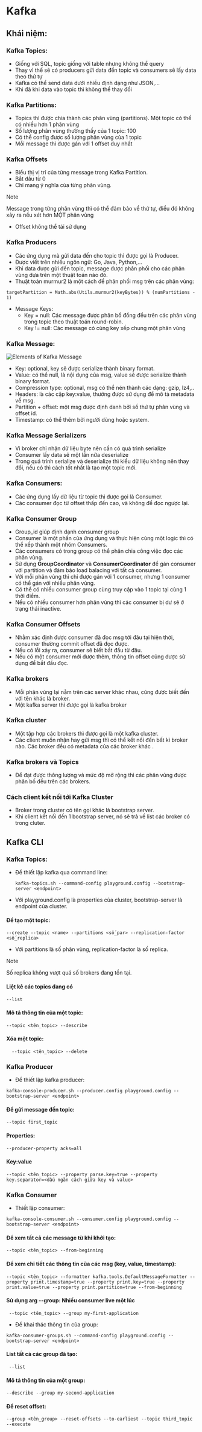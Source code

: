 # Kafka

## Khái niệm:
### Kafka Topics:
- Giống với SQL, topic giống với table nhưng không thể query
- Thay vì thế sẽ có producers gửi data đến topic và consumers sẽ lấy data theo thứ tự
- Kafka có thể send data dưới nhiều định dạng như JSON,...
- Khi đã khi data vào topic thì không thể thay đổi 
### Kafka Partitions:
- Topics thì được chia thành các phân vùng (partitions). Một topic có thể có nhiều hơn 1 phân vùng
- Số lượng phân vùng thường thấy của 1 topic: 100
- Có thể config được số lượng phân vùng của 1 topic
- Mỗi message thì được gán với 1 offset duy nhất
### Kafka Offsets
- Biểu thị vị trí của từng message trong Kafka Partition.
- Bắt đầu từ 0
- Chỉ mang ý nghĩa của từng phân vùng.
> [!NOTE]
> Message trong từng phân vùng thì có thể đảm bảo về thứ tự, điều đó không xảy ra nếu xét hơn MỘT phân vùng
- Offset không thể tái sử dụng
### Kafka Producers
- Các ứng dụng mà gửi data đến cho topic thì được gọi là Producer.
- Được viết trên nhiều ngôn ngữ: Go, Java, Python,...
- Khi data được gửi đến topic, message được phân phối cho các phân vùng dựa trên một thuật toán nào đó.
- Thuật toán murmur2 là một cách để phân phối msg trên các phân vùng:
 ```
 targetPartition = Math.abs(Utils.murmur2(keyBytes)) % (numPartitions - 1)
 ```
- Message Keys:
  * Key = null: Các message được phân bổ đồng đều trên các phân vùng trong topic theo thuật toán round-robin.
  * Key != null: Các message có cùng key xếp chung một phân vùng
### Kafka Message:
![Elements of Kafka Message](https://www.conduktor.io/kafka/_next/image/?url=https%3A%2F%2Fimages.ctfassets.net%2Fo12xgu4mepom%2F2TuJ55uK20OUVLQgZ17yUU%2F9bb611597f4914e971d85e3938856968%2FKafka_Producers_3.png&w=1920&q=75)
- Key: optional, key sẽ được serialize thành binary format.
- Value: có thể null, là nội dụng của msg, value sẽ được serialize thành binary format.
- Compression type: optional, msg có thể nén thành các dạng: gzip, lz4,..
- Headers: là các cặp key:value, thường được sử dụng để mô tả metadata về msg.
- Partition + offset: một msg được định danh bởi số thứ tự phân vùng và offset id.
- Timestamp: có thể thêm bởi người dùng hoặc system.
### Kafka Message Serializers
- Vì broker chỉ nhận dữ liệu byte nên cần có quá trình serialize
- Consumer lấy data sẽ một lần nữa deserialize
- Trong quá trình serialize và deserialize thì kiểu dữ liệu không nên thay đổi, nếu có thì cách tốt nhất là tạo một topic mới.
### Kafka Consumers:
- Các ứng dụng lấy dữ liệu từ topic thì được gọi là Consumer.
- Các consumer đọc từ offset thấp đến cao, và không để đọc ngược lại.
### Kafka Consumer Group
- Group_id giúp định dạnh consumer group
- Consumer là một phần của ứng dụng và thực hiện cùng một logic thì có thể xếp thành một nhóm Consumers.
- Các consumers có trong group có thể phân chia công việc đọc các phân vùng.
- Sử dụng **GroupCoordinator** và **ConsumerCoordinator** để gán consumer với partition và đảm bảo load balacing với tất cả consumer.
- Với mỗi phân vùng thì chỉ được gán với 1 consumer, nhưng 1 consumer có thể gán với nhiều phân vùng.
- Có thể có nhiều consumer group cùng truy cập vào 1 topic tại cùng 1 thời điểm.
- Nếu có nhiều consumer hơn phân vùng thì các consumer bị dư sẽ ở trạng thái inactive.
### Kafka Consumer Offsets
- Nhằm xác định được consumer đã đọc msg tới đâu tại hiện thời, consumer thường commit offset đã đọc được.
- Nếu có lỗi xảy ra, consumer sẽ biết bắt đầu từ đâu.
- Nếu có một consumer mới được thêm, thông tin offset cũng được sử dụng để bắt đầu đọc.
### Kafka brokers
- Mỗi phân vùng lại nằm trên các server khác nhau, cũng được biết đến với tên khác là broker.
- Một kafka server thì được gọi là kafka broker
### Kafka cluster
- Một tập hợp các brokers thì được gọi là một kafka cluster.
- Các client muốn nhận hay gửi msg thì có thể kết nối đến bất kì broker nào. Các broker đều có metadata của các broker khác .
### Kafka brokers và Topics
- Để đạt được thông lượng và mức độ mở rộng thì các phân vùng được phân bố đều trên các brokers.
### Cách client kết nối tới Kafka Cluster
- Broker trong cluster có tên gọi khác là bootstrap server.
- Khi client kết nối đến 1 bootstrap server, nó sẽ trả về list các broker có trong cluter.

## Kafka CLI
### Kafka Topics:
- Để thiết lập kafka qua command line:
  ```
  kafka-topics.sh --command-config playground.config --bootstrap-server <endpoint>
  ```
- Với playground.config là properties của cluster, bootstrap-server là endpoint của cluster.
#### Để tạo một topic:
  ```
  --create --topic <name> --partitions <số_par> --replication-factor <số_replica>
  ```
- Với partitions là số phân vùng, replication-factor là số replica.
> [!NOTE]
> Số replica không vượt quá số brokers đang tồn tại.
#### Liệt kê các topics đang có
  ```
  --list
  ```
#### Mô tả thông tin của một topic:
  ```
  --topic <tên_topic> --describe 
  ```
#### Xóa một topic:
```
  --topic <tên_topic> --delete
```
### Kafka Producer
- Để thiết lập kafka producer:
```
kafka-console-producer.sh --producer.config playground.config --bootstrap-server <endpoint>
```
#### Để gửi message đến topic:
```
--topic first_topic
```
#### Properties:
```
--producer-property acks=all
```
#### Key:value 
```
--topic <tên_topic> --property parse.key=true --property key.separator=<dấu ngăn cách giữa key và value>
```
### Kafka Consumer
- Thiết lập consumer:
```
kafka-console-consumer.sh --consumer.config playground.config --bootstrap-server <endpoint>
```
#### Để xem tất cả các message từ khi khởi tạo:
```
--topic <tên_topic> --from-beginning
```
#### Để xem chi tiết các thông tin của các msg (key, value, timestamp):
```
--topic <tên_topic> --formatter kafka.tools.DefaultMessageFormatter --property print.timestamp=true --property print.key=true --property print.value=true --property print.partition=true --from-beginning
```
#### Sử dụng arg --group: Nhiều consumer live một lúc
```
 --topic <tên_topic> --group my-first-application
```
- Để khai thác thông tin của group:
```
kafka-consumer-groups.sh --command-config playground.config --bootstrap-server <endpoint>
```
#### List tất cả các group đã tạo:
```
 --list
```
#### Mô tả thông tin của một group:
```
--describe --group my-second-application
```
#### Để reset offset:
```
--group <tên_group> --reset-offsets --to-earliest --topic third_topic --execute
```
